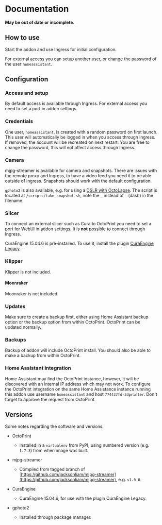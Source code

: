 # Documentation

**May be out of date or incomplete.**

## How to use

Start the addon and use Ingress for initial configuration.

For external access you can setup another user, or change the password of the user `homeassistant`.

## Configuration

### Access and setup

By default access is available through Ingress. For external access you need to set a port in addon settings.

### Credentials

One user, `homeassistant`, is created with a random password on first launch. This user will automatically be logged in when you access through Ingress. If removed, the account will be recreated on next restart. You are free to change the password, this will not affect access through Ingress.

### Camera

mjpg-streamer is available for camera and snapshots. There are issues with the remote proxy and Ingress, to have a video feed you need it to be able outside of Ingress. Snapshots should work with the default configuration.

`gphoto2` is also available, e.g. for using a [DSLR with OctoLapse](https://github.com/FormerLurker/Octolapse/wiki/V0.4---Configuring-a-DSLR). The script is located at `/scripts/take_snapshot.sh`, note the `_` instead of `-` (dash) in the filename.

### Slicer

To connect an external slicer such as Cura to OctoPrint you need to set a port for WebUI in addon settings. It is **not** possible to connect through Ingress.

CuraEngine 15.04.6 is pre-installed. To use it, install the plugin [CuraEngine Legacy](https://plugins.octoprint.org/plugins/curalegacy/).

### Klipper

Klipper is not included.

#### Moonraker

Moonraker is not included.

### Updates

Make sure to create a backup first, either using Home Assistant backup option or the backup option from within OctoPrint.
OctoPrint can be updated normally.

### Backups

Backup of addon will include OctoPrint install. You should also be able to make a backup from within OctoPrint.

### Home Assistant integration

Home Assistant may find the OctoPrint instance, however, it will be discovered with an internal IP address which may not work. To configure the OctoPrint integration on the same Home Assistance instance running this addon use username `homeassistant` and host `774437fd-3dprinter`. Don't forget to approve the request from OctoPrint.

## Versions

Some notes regarding the software and versions.

- OctoPrint
  - Installed in a `virtualenv` from PyPI, using numbered version (e.g. `1.7.3`) from when image was built.

- mjpg-streamer
  - Compiled from tagged branch of [https://github.com/jacksonliam/mjpg-streamer](https://github.com/jacksonliam/mjpg-streamer), e.g. `v1.0.0`.

- CuraEngine
  - CuraEngine 15.04.6, for use with the plugin CuraEngine Legacy.

- gphoto2
  - Installed through package manager.
